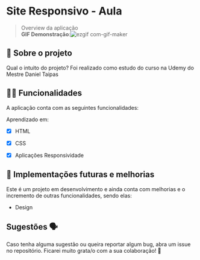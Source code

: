 # Site Responsivo - Aula 

> Overview da aplicação <br>
**GIF Demonstração**:![ezgif com-gif-maker](https://user-images.githubusercontent.com/30334760/190305342-1925819b-4f67-4717-a02d-6999a420b47d.gif)

## 📑 Sobre o projeto

Qual o intuito do projeto? Foi realizado como estudo do curso na Udemy do Mestre Daniel Taipas

## ✍🏻 Funcionalidades

A aplicação conta com as seguintes funcionalidades:

Aprendizado em:
- [X] HTML 
- [X] CSS
- [X] Aplicações Responsividade
 

## 📆 Implementações futuras e melhorias

Este é um projeto em desenvolvimento e ainda conta com melhorias e o incremento de outras funcionalidades, sendo elas:

- Design



## Sugestões 🗣

Caso tenha alguma sugestão ou queira reportar algum bug, abra um issue no repositório. Ficarei muito grata/o com a sua colaboração! 🤝
